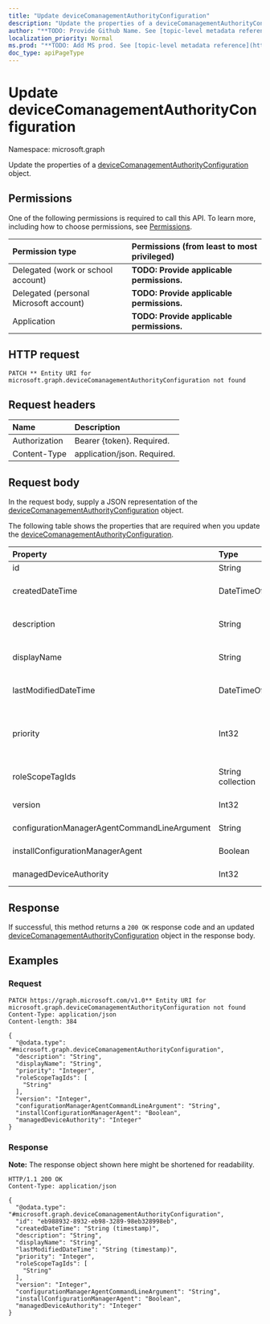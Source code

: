 ```yaml
---
title: "Update deviceComanagementAuthorityConfiguration"
description: "Update the properties of a deviceComanagementAuthorityConfiguration object."
author: "**TODO: Provide Github Name. See [topic-level metadata reference](https://msgo.azurewebsites.net/add/document/guidelines/metadata.html#topic-level-metadata)**"
localization_priority: Normal
ms.prod: "**TODO: Add MS prod. See [topic-level metadata reference](https://msgo.azurewebsites.net/add/document/guidelines/metadata.html#topic-level-metadata)**"
doc_type: apiPageType
---
```


# Update deviceComanagementAuthorityConfiguration
Namespace: microsoft.graph



Update the properties of a [deviceComanagementAuthorityConfiguration](../resources/devicecomanagementauthorityconfiguration.md) object.

## Permissions
One of the following permissions is required to call this API. To learn more, including how to choose permissions, see [Permissions](/graph/permissions-reference).

|Permission type|Permissions (from least to most privileged)|
|:---|:---|
|Delegated (work or school account)|**TODO: Provide applicable permissions.**|
|Delegated (personal Microsoft account)|**TODO: Provide applicable permissions.**|
|Application|**TODO: Provide applicable permissions.**|

## HTTP request

<!-- {
  "blockType": "ignored"
}
-->
``` http
PATCH ** Entity URI for microsoft.graph.deviceComanagementAuthorityConfiguration not found
```

## Request headers
|Name|Description|
|:---|:---|
|Authorization|Bearer {token}. Required.|
|Content-Type|application/json. Required.|

## Request body
In the request body, supply a JSON representation of the [deviceComanagementAuthorityConfiguration](../resources/devicecomanagementauthorityconfiguration.md) object.

The following table shows the properties that are required when you update the [deviceComanagementAuthorityConfiguration](../resources/devicecomanagementauthorityconfiguration.md).

|Property|Type|Description|
|:---|:---|:---|
|id|String|**TODO: Add Description** Inherited from [entity](../resources/entity.md)|
|createdDateTime|DateTimeOffset|Created date time in UTC of the device enrollment configuration Inherited from [deviceEnrollmentConfiguration](../resources/deviceenrollmentconfiguration.md)|
|description|String|The description of the device enrollment configuration Inherited from [deviceEnrollmentConfiguration](../resources/deviceenrollmentconfiguration.md)|
|displayName|String|The display name of the device enrollment configuration Inherited from [deviceEnrollmentConfiguration](../resources/deviceenrollmentconfiguration.md)|
|lastModifiedDateTime|DateTimeOffset|Last modified date time in UTC of the device enrollment configuration Inherited from [deviceEnrollmentConfiguration](../resources/deviceenrollmentconfiguration.md)|
|priority|Int32|Priority is used when a user exists in multiple groups that are assigned enrollment configuration. Users are subject only to the configuration with the lowest priority value. Inherited from [deviceEnrollmentConfiguration](../resources/deviceenrollmentconfiguration.md)|
|roleScopeTagIds|String collection|Optional role scope tags for the enrollment restrictions. Inherited from [deviceEnrollmentConfiguration](../resources/deviceenrollmentconfiguration.md)|
|version|Int32|The version of the device enrollment configuration Inherited from [deviceEnrollmentConfiguration](../resources/deviceenrollmentconfiguration.md)|
|configurationManagerAgentCommandLineArgument|String|CoManagement Authority configuration ConfigurationManagerAgentCommandLineArgument|
|installConfigurationManagerAgent|Boolean|CoManagement Authority configuration InstallConfigurationManagerAgent|
|managedDeviceAuthority|Int32|CoManagement Authority configuration ManagedDeviceAuthority|



## Response

If successful, this method returns a `200 OK` response code and an updated [deviceComanagementAuthorityConfiguration](../resources/devicecomanagementauthorityconfiguration.md) object in the response body.

## Examples

### Request
<!-- {
  "blockType": "request",
  "name": "update_devicecomanagementauthorityconfiguration"
}
-->
``` http
PATCH https://graph.microsoft.com/v1.0** Entity URI for microsoft.graph.deviceComanagementAuthorityConfiguration not found
Content-Type: application/json
Content-length: 384

{
  "@odata.type": "#microsoft.graph.deviceComanagementAuthorityConfiguration",
  "description": "String",
  "displayName": "String",
  "priority": "Integer",
  "roleScopeTagIds": [
    "String"
  ],
  "version": "Integer",
  "configurationManagerAgentCommandLineArgument": "String",
  "installConfigurationManagerAgent": "Boolean",
  "managedDeviceAuthority": "Integer"
}
```


### Response
**Note:** The response object shown here might be shortened for readability.
<!-- {
  "blockType": "response",
  "truncated": true
}
-->
``` http
HTTP/1.1 200 OK
Content-Type: application/json

{
  "@odata.type": "#microsoft.graph.deviceComanagementAuthorityConfiguration",
  "id": "eb988932-8932-eb98-3289-98eb328998eb",
  "createdDateTime": "String (timestamp)",
  "description": "String",
  "displayName": "String",
  "lastModifiedDateTime": "String (timestamp)",
  "priority": "Integer",
  "roleScopeTagIds": [
    "String"
  ],
  "version": "Integer",
  "configurationManagerAgentCommandLineArgument": "String",
  "installConfigurationManagerAgent": "Boolean",
  "managedDeviceAuthority": "Integer"
}
```

